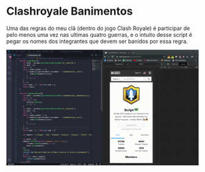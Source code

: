 # Clashroyale Banimentos

Uma das regras do meu clã (dentro do jogo Clash Royale) é participar de pelo menos uma vez nas ultimas quatro guerras, e o intuito desse
script é pegar os nomes dos integrantes que devem ser banidos por essa regra.

![Alt Text](https://raw.githubusercontent.com/mayconbm/ClashroyaleBanimentos/master/exemplo.gif)
